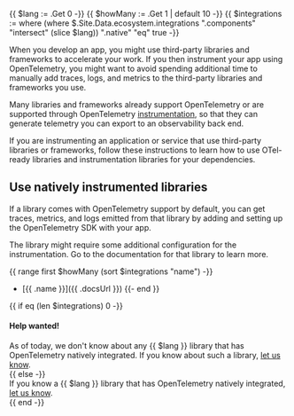 <!-- prettier-ignore -->
{{ $lang := .Get 0 -}}
{{ $howMany := .Get 1 | default 10 -}}
{{ $integrations := where (where $.Site.Data.ecosystem.integrations ".components" "intersect" (slice $lang)) ".native" "eq" true -}}

When you develop an app, you might use third-party libraries and frameworks to
accelerate your work. If you then instrument your app using OpenTelemetry, you
might want to avoid spending additional time to manually add traces, logs, and
metrics to the third-party libraries and frameworks you use.

Many libraries and frameworks already support OpenTelemetry or are supported
through OpenTelemetry
[instrumentation](/docs/concepts/instrumentation/libraries/), so that they can
generate telemetry you can export to an observability back end.

If you are instrumenting an application or service that use third-party libraries or
frameworks, follow these instructions to learn how to use OTel-ready libraries and instrumentation libraries for your dependencies.

## Use natively instrumented libraries

If a library comes with OpenTelemetry support by default, you can get
traces, metrics, and logs emitted from that library by adding and setting up
the OpenTelemetry SDK with your app.

The library might require some additional configuration for the instrumentation.
Go to the documentation for that library to learn more.

{{ range first $howMany (sort $integrations "name") -}}

<!-- prettier-ignore -->
- [{{ .name }}]({{ .docsUrl }})
{{- end }}

{{ if eq (len $integrations) 0 -}}

<div class="alert alert-secondary" role="alert">
<h4 class="alert-title">Help wanted!</h4>
As of today, we don't know about any {{ $lang }} library that has OpenTelemetry
natively integrated. If you know about such a library,
<a href="https://github.com/open-telemetry/opentelemetry.io/issues/new" target="_blank" rel="noopener" class="external-link">let us know</a>.
</div>
{{ else -}}
<div class="alert alert-info" role="alert">
If you know a {{ $lang }} library that has OpenTelemetry
natively integrated,
<a href="https://github.com/open-telemetry/opentelemetry.io/issues/new" target="_blank" rel="noopener" class="external-link">let us know</a>.
</div>
{{ end -}}
